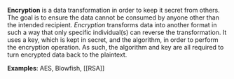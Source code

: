 **Encryption** is a data transformation in order to keep it secret from others. The goal is to ensure the data cannot be consumed by anyone other than the intended recipient. *Encryption* transforms data into another format in such a way that only specific individual(s) can reverse the transformation. It uses a key, which is kept in secret, and the algorithm, in order to perform the encryption operation. As such, the algorithm and key are all required to turn encrypted data back to the plaintext.

**Examples**: AES, Blowfish, [[RSA]]
